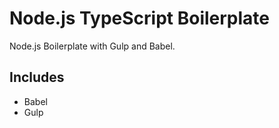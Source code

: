 # Node.js TypeScript Boilerplate

Node.js Boilerplate with Gulp and Babel.

## Includes

- Babel
- Gulp
